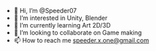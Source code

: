 - 👋 Hi, I’m @Speeder07
- 👀 I’m interested in Unity, Blender
- 🌱 I’m currently learning Art 2D/3D
- 💞️ I’m looking to collaborate on Game making
- 📫 How to reach me speeder.x.one@gmail.com

<!---
Speeder07/Speeder07 is a ✨ special ✨ repository because its `README.md` (this file) appears on your GitHub profile.
You can click the Preview link to take a look at your changes.
--->


